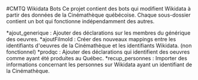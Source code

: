 #CMTQ Wikidata Bots
Ce projet contient des bots qui modifient Wikidata à partir des données de la Cinémathèque québécoise. Chaque sous-dossier contient un bot qui fonctionne indépendamment des autres.

*ajout_generique : Ajouter des déclarations sur les membres du générique des oeuvres.
*ajoutFilmoId : Créer des nouveaux mappings entre les identifiants d'oeuvres de la Cinémathèque et les identifiants Wikidata. (non fonctionnel)
*prodqc : Ajouter des déclarations qui identifient des oeuvres comme ayant été produites au Québec.
*recup_personnes : Importer des informations concernant les personnes sur Wikidata ayant un identifiant de la Cinémathèque.